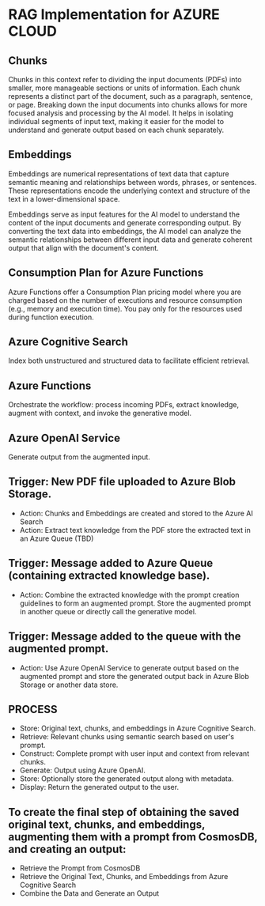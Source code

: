 # RAG Implementation for AZURE CLOUD

## Chunks

Chunks in this context refer to dividing the input documents (PDFs) into smaller, more manageable sections or units of information. Each chunk represents a distinct part of the document, such as a paragraph, sentence, or page.
Breaking down the input documents into chunks allows for more focused analysis and processing by the AI model. It helps in isolating individual segments of input text, making it easier for the model to understand and generate output based on each chunk separately.

## Embeddings
    
Embeddings are numerical representations of text data that capture semantic meaning and relationships between words, phrases, or sentences. These representations encode the underlying context and structure of the text in a lower-dimensional space.

Embeddings serve as input features for the AI model to understand the content of the input documents and generate corresponding output. By converting the text data into embeddings, the AI model can analyze the semantic relationships between different input data and generate coherent output that align with the document's content.

## Consumption Plan for Azure Functions
 Azure Functions offer a Consumption Plan pricing model where you are charged based on the number of executions and resource consumption (e.g., memory and execution time). You pay only for the resources used during function execution.

##  Azure Cognitive Search
   Index both unstructured and structured data to facilitate efficient retrieval.

## Azure Functions
Orchestrate the workflow: process incoming PDFs, extract knowledge, augment with context, and invoke the generative model.

## Azure OpenAI Service
 Generate output from the augmented input.

## Trigger: New PDF file uploaded to Azure Blob Storage.
- Action: Chunks and Embeddings are created and stored to the Azure AI Search
-   Action: Extract text knowledge from the PDF store the extracted text in an Azure Queue (TBD)

## Trigger: Message added to Azure Queue (containing extracted knowledge base).
-   Action: Combine the extracted knowledge with the prompt creation guidelines to form an augmented prompt. Store the augmented prompt in another queue or directly call the generative model.

## Trigger: Message added to the queue with the augmented prompt.
-   Action: Use Azure OpenAI Service to generate output based on the augmented prompt and store the generated output back in Azure Blob Storage or another data store.

## PROCESS
- Store: Original text, chunks, and embeddings in Azure Cognitive Search.
- Retrieve: Relevant chunks using semantic search based on user's prompt.
- Construct: Complete prompt with user input and context from relevant chunks.
- Generate: Output using Azure OpenAI.
- Store: Optionally store the generated output along with metadata.
- Display: Return the generated output to the user.


## To create the final step of obtaining the saved original text, chunks, and embeddings, augmenting them with a prompt from CosmosDB, and creating an output:

- Retrieve the Prompt from CosmosDB
- Retrieve the Original Text, Chunks, and Embeddings from Azure Cognitive Search
- Combine the Data and Generate an Output
